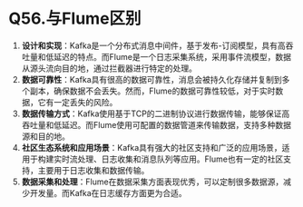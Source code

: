 # Q56.与Flume区别

1. **设计和实现**：Kafka是一个分布式消息中间件，基于发布-订阅模型，具有高吞吐量和低延迟的特点。而Flume是一个日志采集系统，采用事件流模型，数据从源头流向目的地，通过拦截器进行特定的处理。
2. **数据可靠性**：Kafka具有很高的数据可靠性，消息会被持久化存储并复制到多个副本，确保数据不会丢失。然而，Flume的数据可靠性较低，对于实时数据，它有一定丢失的风险。
3. **数据传输方式**：Kafka使用基于TCP的二进制协议进行数据传输，能够保证高吞吐量和低延迟。而Flume使用可配置的数据管道来传输数据，支持多种数据源和目的地。
4. **社区生态系统和应用场景**：Kafka具有强大的社区支持和广泛的应用场景，适用于构建实时流处理、日志收集和消息队列等应用。Flume也有一定的社区支持，主要用于日志收集和数据传输。
5. **数据采集和处理**：Flume在数据采集方面表现优秀，可以定制很多数据源，减少开发量。而Kafka在日志缓存方面更为合适。